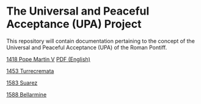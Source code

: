 # The Universal and Peaceful Acceptance (UPA) Project

This repository will contain documentation pertaining to the concept of the Universal and Peaceful Acceptance (UPA) of the Roman Pontiff.

[1418 Pope Martin V](https://github.com/TreadingTheTiber/UPA/tree/main/1418%20Pope%20Martin%20V) [PDF (English)](https://github.com/TreadingTheTiber/UPA/blob/main/1418%20Pope%20Martin%20V/1418_Pope_Martin_EN.pdf)

[1453 Turrecremata](https://github.com/TreadingTheTiber/UPA/tree/main/1453%20Turrecremata)

[1583 Suarez](https://github.com/TreadingTheTiber/UPA/tree/main/1583%20Suarez)

[1588 Bellarmine](https://github.com/TreadingTheTiber/UPA/tree/main/1588%20Bellarmine)

